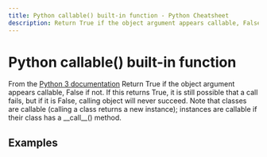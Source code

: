 ```yaml
---
title: Python callable() built-in function - Python Cheatsheet
description: Return True if the object argument appears callable, False if not. If this returns True, it is still possible that a call fails, but if it is False, calling object will never succeed. Note that classes are callable (calling a class returns a new instance); instances are callable if their class has a __call__() method.
---
```


# Python callable() built-in function

<base-disclaimer>
  <base-disclaimer-title>
    From the <a target="_blank" href="https://docs.python.org/3/library/functions.html#callable">Python 3 documentation</a>
  </base-disclaimer-title>
  <base-disclaimer-content>
    Return True if the object argument appears callable, False if not. If this returns True, it is still possible that a call fails, but if it is False, calling object will never succeed. Note that classes are callable (calling a class returns a new instance); instances are callable if their class has a __call__() method.
  </base-disclaimer-content>
</base-disclaimer>

## Examples

<!-- remove this tag to start editing this page -->
<empty-section />
<!-- remove this tag to start editing this page -->
